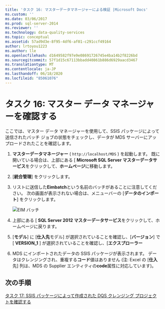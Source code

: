 ```yaml
---
title: 'タスク 16: マスターデータマネージャーによる検証 |Microsoft Docs'
ms.custom: ''
ms.date: 03/06/2017
ms.prod: sql-server-2014
ms.reviewer: ''
ms.technology: data-quality-services
ms.topic: conceptual
ms.assetid: 57ad9d3e-8f95-4df6-af01-c291ccf49164
author: lrtoyou1223
ms.author: lle
ms.openlocfilehash: d1649582f97e9e08691726745e4ba14b2f8226bd
ms.sourcegitcommit: 57f1d15c67113bbadd40861b886d6929aacd3467
ms.translationtype: MT
ms.contentlocale: ja-JP
ms.lasthandoff: 06/18/2020
ms.locfileid: "85061076"
---
```

# <a name="task-16-verifying-with-master-data-manager"></a>タスク 16: マスター データ マネージャーを確認する
  ここでは、マスター データ マネージャーを使用して、SSIS パッケージによって送信されたバッチ ジョブの状態をチェックし、データが MDS サーバーにアップロードされたことを確認します。  
  
1.  **マスターデータマネージャー** ( `http://localhost/MDS` ) を起動します。 既に開いている場合は、上部にある [ **Microsoft SQL Server マスターデータサービス**をクリックして、**ホームページ**に移動します。  
  
2.  [**統合管理**] をクリックします。  
  
3.  リストに送信した**Eimbatch**という名前のバッチがあることに注意してください。 次の画面が表示されない場合は、メニューバーの [**データのインポート**] をクリックします。  
  
     ![EIM バッチ](../../2014/tutorials/media/et-verifyingwithmasterdatamanager.jpg "EIM バッチ")  
  
4.  上部にある [ **SQL Server 2012 マスターデータサービス**をクリックして、ホームページに戻ります。  
  
5.  [**モデル**] に [**仕入先**モデル] が選択されていることを確認し、[**バージョン**] で [ **VERSION_1** ] が選択されていることを確認し、[**エクスプローラー**  
  
6.  MDS にインポートされたデータの SSIS パッケージが表示されます。 データはクレンジングされ、重複する**コード**値はありません (注: Excel の [**仕入**先] 列は、MDS の Supplier エンティティの**code**属性に対応しています)。  
  
## <a name="next-step"></a>次の手順  
 [タスク 17: SSIS パッケージによって作成された DQS クレンジング プロジェクトを確認する](../../2014/tutorials/task-17-reviewing-dqs-cleansing-project-created-by-the-ssis-package.md)  
  
  
